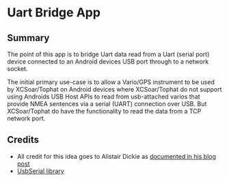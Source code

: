 # Uart Bridge App

## Summary

The point of this app is to bridge Uart data read from a Uart (serial port) device connected to
an Android devices USB port through to a network socket.

The initial primary use-case is to allow a Vario/GPS instrument to be used by XCSoar/Tophat on 
Android devices where XCSoar/Tophat do not support using Androids USB Host APIs to read from 
usb-attached varios that provide NMEA sentences via a serial (UART) connection over USB. But
XCSoar/Tophat do have the functionality to read the data from a TCP network port.



## Credits

* All credit for this idea goes to Alistair Dickie as 
[documented in his blog post](http://blueflyvario.blogspot.com.au/2016/04/blueflyvariottlgps-over-usb-on-android.html)
* [UsbSerial library](https://github.com/felHR85/UsbSerial)
